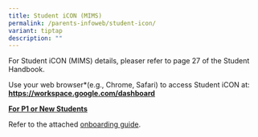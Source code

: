 ```yaml
---
title: Student iCON (MIMS)
permalink: /parents-infoweb/student-icon/
variant: tiptap
description: ""
---
```

<p>For Student iCON (MIMS) details, pleaser refer to page 27 of the Student Handbook.</p><p>Use your web browser*(e.g., Chrome, Safari) to access Student iCON at: <strong><a href="https://workspace.google.com/dashboard" rel="noopener noreferrer nofollow" target="_blank"><u>https://workspace.google.com/dashboard</u></a></strong></p><p></p><p><strong><u>For P1 or New Students</u></strong></p><p>Refer to the attached <a href="/files/Student_iCON_Onboarding_Guide_for_parents.pdf" rel="noopener noreferrer nofollow" target="_blank">onboarding guide</a>.</p><p></p>